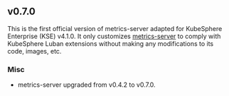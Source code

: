 <!---
Please do not delete this line of version tag
RELEASE_MARK v4.1.0 RELEASE_MARK
Please do not delete this line of version tag
-->
## v0.7.0

This is the first official version of metrics-server adapted for KubeSphere Enterprise (KSE) v4.1.0. It only customizes [metrics-server](https://github.com/kubernetes-sigs/metrics-server) to comply with KubeSphere Luban extensions without making any modifications to its code, images, etc.

### Misc

- metrics-server upgraded from v0.4.2 to v0.7.0.
